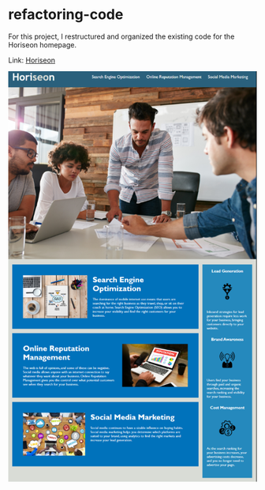 # refactoring-code
For this project, I restructured and organized the existing code for the Horiseon homepage. 

Link:
[Horiseon](https://ashleyh5440.github.io/refactoring-code/)

![Horiseon homepage](./assets/images/Homepage.png)
